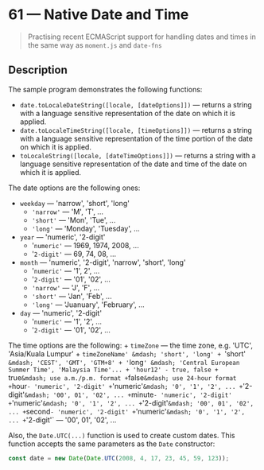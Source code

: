 # 61 &mdash; Native Date and Time
> Practising recent ECMAScript support for handling dates and times in the same way as `moment.js` and `date-fns`

## Description
The sample program demonstrates the following functions:

+ `date.toLocaleDateString([locale, [dateOptions]])` &mdash; returns a string with a language sensitive representation of the date on which it is applied.
+ `date.toLocaleTimeString([locale, [timeOptions]])` &mdash; returns a string with a language sensitive representation of the time portion of the date on which it is applied.
+ `toLocaleString([locale, [dateTimeOptions]])` &mdash; returns a string with a language sensitive representation of the date and time of the date on which it is applied.

The date options are the following ones:
+ `weekday` &mdash; 'narrow', 'short', 'long'
  + `'narrow'` &mdash; 'M', 'T', ...
  + `'short'` &mdash; 'Mon', 'Tue', ...
  + `'long'` &mdash; 'Monday', 'Tuesday', ...
+ `year` &mdash; 'numeric', '2-digit'
  + '`numeric'` &mdash; 1969, 1974, 2008, ...
  + '`2-digit'` &mdash; 69, 74, 08, ...
+ `month` &mdash; 'numeric', '2-digit', 'narrow', 'short', 'long'
  + '`numeric'` &mdash; '1', 2', ...
  + '`2-digit'` &mdash; '01', '02', ...
  + `'narrow'` &mdash; 'J', 'F', ...
  + `'short'` &mdash; 'Jan', 'Feb', ...
  + `'long'` &mdash; 'Juanuary', 'February', ...
+ `day` &mdash; 'numeric', '2-digit'
  + '`numeric'` &mdash; '1', '2', ...
  + '`2-digit'` &mdash; '01', '02', ...

The time options are the following:
    + `timeZone` &mdash; the time zone, e.g. 'UTC', 'Asia/Kuala Lumpur'
    + `timeZoneName' &mdash; 'short', 'long'
      + `'short'` &mdash; 'CEST', 'GMT', 'GTM+8'
      + '`long`' &mdash; 'Central European Summer Time', 'Malaysia Time'...
    + 'hour12' - true, false
      + `true` &mdash; use a.m./p.m. format
      + `false` &mdash; use 24-hour format
    + `hour` - 'numeric', '2-digit'
      + `'numeric'` &mdash; '0', '1', '2', ...
      + `'2-digit'` &mdash; '00', 01', '02', ...
    + `minute` - 'numeric', '2-digit'
      + `'numeric'` &mdash; '0', '1', '2', ...
      + `'2-digit'` &mdash; '00', 01', '02', ...
    + `second` - 'numeric', '2-digit'
      + `'numeric'` &mdash; '0', '1', '2', ...
      + `'2-digit'` &mdash; '00', 01', '02', ...

Also, the `Date.UTC(...)` function is used to create custom dates. This function accepts the same parameters as the `Date` constructor:

```javascript
const date = new Date(Date.UTC(2008, 4, 17, 23, 45, 59, 123));
```